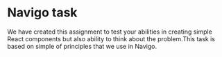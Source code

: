 # Navigo task

We have created this assignment to test your abilities in creating simple React components but also ability to think about the problem.This task is based on simple of principles that we use in Navigo.